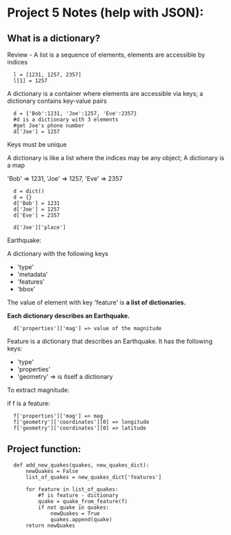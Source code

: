 # Project 5 Notes (help with JSON):
## What is a dictionary?
Review - A list is a sequence of elements, elements are accessible by indices

      l = [1231, 1257, 2357]
      l[1] = 1257

A dictionary is a container where elements are accessible via keys; a dictionary contains key-value pairs

      d = {'Bob':1231, 'Joe':1257, 'Eve':2357}
      #d is a dictionary with 3 elements
      #get Joe's phone number
      d['Joe'] = 1257

Keys must be unique

A dictionary is like a list where the indices may be any object; A dictionary is a map

'Bob' => 1231,
'Joe' => 1257,
'Eve' => 2357

      d = dict()
      d = {}
      d['Bob'] = 1231
      d['Joe'] = 1257
      d['Eve'] = 2357

      d['Joe']['place']

Earthquake:

A dictionary with the following keys
* 'type'
* 'metadata'
* 'features'
* 'bbox'

The value of element with key 'feature' is __a list of dictionaries.__

__Each dictionary describes an Earthquake.__

      d['properties']['mag'] => value of the magnitude

Feature is a dictionary that describes an Earthquake.
It has the following keys:
* 'type'
* 'properties'
* 'geometry' => is itself a dictionary

To extract magnitude:

if f is a feature:

      f['properties']['mag'] => mag
      f['geometry']['coordinates'][0] => longitude
      f['geometry']['coordinates'][0] => latitude

## Project function:

      def add_new_quakes(quakes, new_quakes_dict):
          newQuakes = False
          list_of_quakes = new_quakes_dict['features']

          for feature in list_of_quakes:
              #f is feature - dictionary
              quake = quake_from_feature(f)
              if not quake in quakes:
                  newQuakes = True
                  quakes.append(quake)
          return newQuakes
